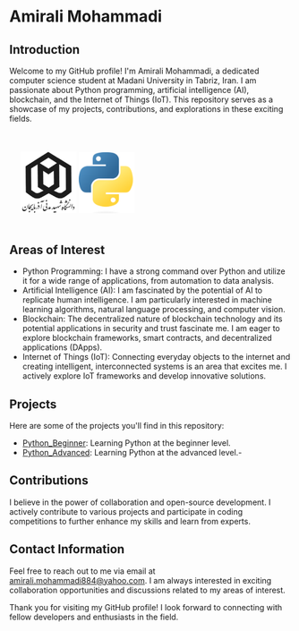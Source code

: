 # Amirali Mohammadi

## Introduction
Welcome to my GitHub profile! I'm Amirali Mohammadi, a dedicated computer science student at Madani University in Tabriz, Iran. I am passionate about Python programming, artificial intelligence (AI), blockchain, and the Internet of Things (IoT). This repository serves as a showcase of my projects, contributions, and explorations in these exciting fields.
<br>
<br>
<div style="padding: 20px;">
  <img src="Madani_logo.png" alt="Madani" width="100">
  <img src="Python-logo.png" alt="Python" width="100">
</div>

## Areas of Interest
- Python Programming: I have a strong command over Python and utilize it for a wide range of applications, from automation to data analysis.
- Artificial Intelligence (AI): I am fascinated by the potential of AI to replicate human intelligence. I am particularly interested in machine learning algorithms, natural language processing, and computer vision.
- Blockchain: The decentralized nature of blockchain technology and its potential applications in security and trust fascinate me. I am eager to explore blockchain frameworks, smart contracts, and decentralized applications (DApps).
- Internet of Things (IoT): Connecting everyday objects to the internet and creating intelligent, interconnected systems is an area that excites me. I actively explore IoT frameworks and develop innovative solutions.

## Projects
Here are some of the projects you'll find in this repository:
- [Python_Beginner](https://github.com/amircodel/Python_Beginner): Learning Python at the beginner level.
- [Python_Advanced](https://github.com/amircodel/Python_Advanced): Learning Python at the advanced level.- 
## Contributions
I believe in the power of collaboration and open-source development. I actively contribute to various projects and participate in coding competitions to further enhance my skills and learn from experts.

## Contact Information
Feel free to reach out to me via email at amirali.mohammadi884@yahoo.com. I am always interested in exciting collaboration opportunities and discussions related to my areas of interest.

Thank you for visiting my GitHub profile! I look forward to connecting with fellow developers and enthusiasts in the field.

